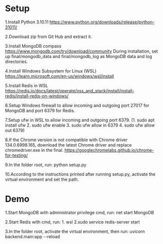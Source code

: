 # Setup

1.Install Python 3.10.11 https://www.python.org/downloads/release/python-31011/ 

2.Download zip from Git Hub and extract it. 

3.Install MongoDB compass https://www.mongodb.com/try/download/community During installation, set up final/mongodb_data and final/mongodb_log as MongoDB data and log directories. 

4.Install Windows Subsystem for Linux (WSL) https://learn.microsoft.com/en-us/windows/wsl/install 

5.Install Redis in WSL https://redis.io/docs/latest/operate/oss_and_stack/install/install-redis/install-redis-on-windows/ 

6.Setup Windows firewall to allow incoming and outgoing port 27017 for MongoDB and port 6379 for Redis. 

7.Setup ufw in WSL to allow incoming and outgoing port 6379. (1. sudo apt install ufw 2. sudo ufw enable 3. sudo ufw allow in 6379 4. sudo ufw allow out 6379) 

8.If the Chrome version is not compatible with Chrome driver 134.0.6998.165, download the latest Chrome driver and replace chromedriver.exe in the final. https://googlechromelabs.github.io/chrome-for-testing/ 

9.In the folder root, run: python setup.py 

10.According to the instructions printed after running setup.py, activate the virtual environment and set the path. 



# Demo

1.Start MongoDB with administrator privilege cmd, run: net start MongoDB 

2.Start Redis with cmd, run: 1. wsl 2.sudo service redis-server start 

3.In the folder root, activate the virtual environment, then run: uvicorn backend.main:app --reload
